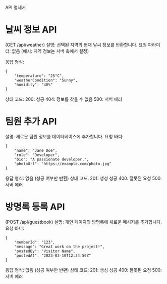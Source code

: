 API 명세서

# 날씨 정보 API

(GET /api/weather)
설명: 선택된 지역의 현재 날씨 정보를 반환합니다.
요청 파라미터: 없음 (예시: 지역 정보는 서버 측에서 설정)

응답 형식:

```
{
    "temperature": "25°C",
    "weatherCondition": "Sunny",
    "humidity": "40%"
}
```

상태 코드:
200: 성공
404: 정보를 찾을 수 없음
500: 서버 에러

# 팀원 추가 API

설명: 새로운 팀원 정보를 데이터베이스에 추가합니다.
요청 바디:

```
{
    "name": "Jane Doe",
    "role": "Developer",
    "bio": "A passionate developer.",
    "photoUrl": "https://example.com/photo.jpg"
}
```

응답 형식: 없음 (성공 여부만 반환)
상태 코드:
201: 생성 성공
400: 잘못된 요청
500: 서버 에러

# 방명록 등록 API

(POST /api/guestbook)
설명: 개인 페이지의 방명록에 새로운 메시지를 추가합니다.
요청 바디:

```
{
    "memberId": "123",
    "message": "Great work on the project!",
    "postedBy": "Visitor Name",
    "postedAt": "2023-03-10T12:34:56Z"
}
```

응답 형식: 없음 (성공 여부만 반환)
상태 코드:
201: 생성 성공
400: 잘못된 요청
500: 서버 에러

